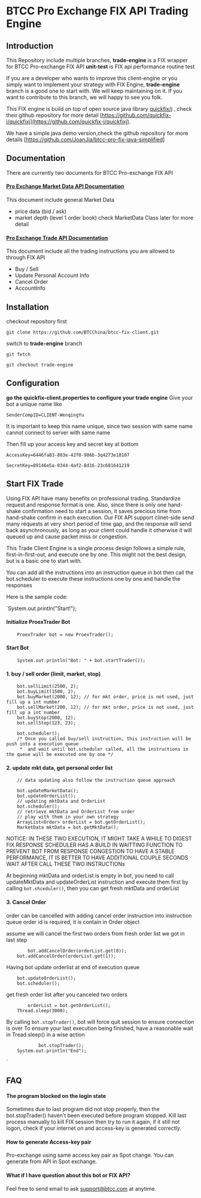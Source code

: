 # BTCC Pro Exchange FIX API Trading Engine

## Introduction
This Repository include multiple branches, 
**trade-engine** is a FIX wrapper for BTCC Pro-exchange FIX API
**unit-test** is FIX api performance routine test

If you are a developer who wants to improve this client-engine or you simply want to implement your strategy with FIX Engine, **trade-engine** branch is a good one to start with. We will keep maintaining on it. If you want to contribute to this branch, we will happy to see you folk.

This FIX engine is build on top of open source java library [quickfix/j](http://www.quickfixj.org/) , check their github repository for more detail [https://github.com/quickfix-j/quickfixj](https://github.com/quickfix-j/quickfixj).

We have a simple java demo version,check the github repository for more details [https://github.com/JoanJia/btcc-pro-fix-java-simplified]

## Documentation
There are currently two documents for BTCC Pro-exchange FIX API
#### [Pro Exchange Market Data API Documentation](https://www.btcc.com/apidocs/fix-pro-exchange-market-api)
This document include general Market Data
* price data (bid / ask)
* market depth (level 1 order book)
check MarketData Class later for more detail


#### [Pro Exchange Trade API Documentation](https://www.btcc.com/apidocs/fix-pro-exchange-trade-api)
This document include all the trading instructions you are allowed to through FIX API
* Buy / Sell
* Update Personal Account Info
* Cancel Order
* AccountInfo


## Installation
checkout repository first

`git clone https://github.com/BTCChina/btcc-fix-client.git`

switch to **trade-engine** branch

`git fetch`

`git checkout trade-engine`

## Configuration
**go the **quickfix-client.properties** to configure your trade engine**
Give your bot a unique name like

`SenderCompID=CLIENT-WenqingYu`

It is important to keep this name unique, since two session with same name cannot connect to server with same name

Then fill up your access key and secret key at bottom

``AccessKey=6446fa83-803e-42f0-986b-3q4273e18107``

``SecretKey=89146e5a-0344-4af2-8d16-23c681641219``


## Start FIX Trade
Using FIX API have many benefits on professional trading. Standardize request and response format is one. Also, since there is only one hand-shake confirmation need to start a session, it saves precious time from hand-shake confirm in each execution. Our FIX API support clinet-side send many requests at very short period of time gap, and the response will send back asynchronously, as long as your client could handle it otherwise it will queued up and cause packet miss or congestion.


This Trade Client Engine is a single process design follows a simple rule, first-in-first-out, and execute one by one. This might not the best design, but is a basic one to start with.

You can add all the instructions into an instruction queue in bot
then call the bot.scheduler to execute these instructions one by one and handle the responses

Here is the sample code:


`System.out.println("Start!");


#### Initialize ProexTrader Bot
		ProexTrader bot = new ProexTrader();
		
#### Start Bot
		System.out.println("Bot: " + bot.startTrader());

		
#### 1. buy / sell order (limit, market, stop)
		bot.sellLimit(2500, 2);
		bot.buyLimit(1500, 2);
		bot.buyMarket(2000, 12); // for mkt order, price is not used, just fill up a int number
		bot.sellMarket(200, 12); // for mkt order, price is not used, just fill up a int number
		bot.buyStop(2000, 12);
		bot.sellStop(123, 23);
		
		bot.scheduler();
		/* Once you called buy/sell instruction, this instruction will be push into a execution queue
		 *  and wait until bot.scheduler called, all the instructions in the queue will be executed one by one */
		
#### 2. update mkt data, get personal order list
		// data updating also follow the instruction queue approach
	
		bot.updateMarketData();
		bot.updateOrderList();
		// updating mktData and OrderList
		bot.scheduler();
		// retrieve mktData and OrderList from order
		// play with them in your own strategy
		ArrayList<Order> orderList = bot.getOrderList();
		MarketData mktData = bot.getMktData();

 NOTICE: IN THESE TWO EXECUTION, IT MIGHT TAKE A WHILE TO DIGEST FIX RESPONSE SCHEDULER HAS A BUILD IN WAITTING FUNCTION TO PREVENT BOT FROM RESPONSE CONGESTION TO HAVE A STABLE PERFORMANCE, IT IS BETTER TO HAVE ADDITIONAL COUPLE SECONDS WAIT AFTER CALL THESE TWO INSTRUCTIONs 
		
At beginning mktData and orderList is empty in bot, you need to call updateMktData and updateOrderList instruction and execute them first by calling `bot.shceduler()`, then you can get fresh mktData and orderList  
		
#### 3. Cancel Order
 order can be cancelled with adding cancel order instruction into instruction queue
 order id is required, it is contain in Order object
		
assume we will cancel the first two orders from fresh order list we got in last step

	        bot.addCancelOrder(orderList.get(0));
		bot.addCancelOrder(orderList.get(1));
	
	
Having bot update orderlist at end of execution queue

		bot.updateOrderList();
		bot.scheduler();
		

get fresh order list after you canceled two orders
 
	        orderList = bot.getOrderList();	
		Thread.sleep(3000);
		
 By calling `bot.stopTrader()`, bot will force quit session to ensure connection is over
 To ensure your last execution being finished, have a reasonable wait in Tread.sleep() in a wise action

                bot.stopTrader();
		System.out.println("End");
`

## FAQ

#### The program blocked on the login state  

Sometimes due to last program did not stop properly, then the bot.stopTrader() haven't been executed before program stopped. Kill last process manually to kill FIX session then try to run it again, if it still not logon, check if your internet on and access-key is generated correctly.

#### How to generate Access-key pair

Pro-exchange using same access key pair as Spot change. You can generate from API in Spot exchange.

#### What if I have question about this bot or FIX API?

Feel free to send email to ask support@btcc.com at anytime.



 
 
